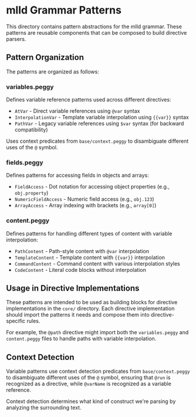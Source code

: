 # mlld Grammar Patterns

This directory contains pattern abstractions for the mlld grammar. These patterns are reusable components that can be composed to build directive parsers.

## Pattern Organization

The patterns are organized as follows:

### variables.peggy
Defines variable reference patterns used across different directives:
- `AtVar` - Direct variable references using `@var` syntax
- `InterpolationVar` - Template variable interpolation using `{{var}}` syntax
- `PathVar` - Legacy variable references using `$var` syntax (for backward compatibility)

Uses context predicates from `base/context.peggy` to disambiguate different uses of the `@` symbol.

### fields.peggy
Defines patterns for accessing fields in objects and arrays:
- `FieldAccess` - Dot notation for accessing object properties (e.g., `obj.property`)
- `NumericFieldAccess` - Numeric field access (e.g., `obj.123`)
- `ArrayAccess` - Array indexing with brackets (e.g., `array[0]`)

### content.peggy
Defines patterns for handling different types of content with variable interpolation:
- `PathContent` - Path-style content with `@var` interpolation
- `TemplateContent` - Template content with `{{var}}` interpolation
- `CommandContent` - Command content with various interpolation styles
- `CodeContent` - Literal code blocks without interpolation

## Usage in Directive Implementations

These patterns are intended to be used as building blocks for directive implementations in the `core/` directory. Each directive implementation should import the patterns it needs and compose them into directive-specific rules.

For example, the `@path` directive might import both the `variables.peggy` and `content.peggy` files to handle paths with variable interpolation.

## Context Detection

Variable patterns use context detection predicates from `base/context.peggy` to disambiguate different uses of the `@` symbol, ensuring that `@run` is recognized as a directive, while `@varName` is recognized as a variable reference.

Context detection determines what kind of construct we're parsing by analyzing the surrounding text.